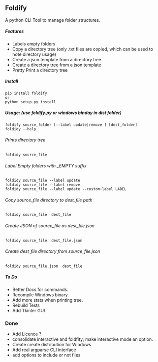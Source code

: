 ## Foldify

A python CLI Tool to manage folder structures.

##### Features
* Labels empty folders
* Copy a directory tree (only .txt files are copied, which can be used to note directory usage)
* Create a json template from a directory tree
* Create a directory tree from a json template
* Pretty Print a directory tree

##### Install
    pip install foldify
    or
    python setup.py install

##### Usage: (use foldify.py or windows binday in dist folder)
    foldify source_folder [--label update|remove ] [dest_folder]
    foldidy --help

###### Prints directory tree
    foldidy source_file
###### Label Empty folders with *_EMPTY* suffix
    foldidy source_file --label update
    foldidy source_file --label remove
    foldidy source_file --label update --custom-label LABEL
###### Copy source_file directory to dest_file path
    foldidy source_file  dest_file
###### Create JSON of source_file as dest_file.json
    foldidy source_file  dest_file.json
###### Create dest_file directory from source_file.json
    foldidy source_file.json  dest_file


##### To Do
* Better Docs for commands.
* Recompile Windows binary.
* Add more stats when printing tree.
* Rebuild Tests
* Add Tkinter GUI

### Done
* Add Licence ?
* consolidate interactive and foldfity; make interactive mode an option.
* Create create distribution for Windows
* Add real argparse CLI interface
* add options to include or not files

